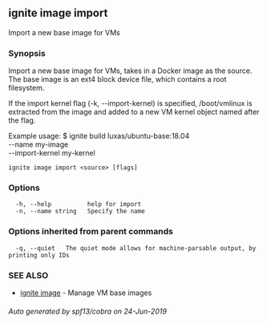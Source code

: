## ignite image import

Import a new base image for VMs

### Synopsis


Import a new base image for VMs, takes in a Docker image as the source.
The base image is an ext4 block device file, which contains a root filesystem.

If the import kernel flag (-k, --import-kernel) is specified,
/boot/vmlinux is extracted from the image and added to a new
VM kernel object named after the flag.

Example usage:
    $ ignite build luxas/ubuntu-base:18.04 \
		--name my-image \
		--import-kernel my-kernel


```
ignite image import <source> [flags]
```

### Options

```
  -h, --help          help for import
  -n, --name string   Specify the name
```

### Options inherited from parent commands

```
  -q, --quiet   The quiet mode allows for machine-parsable output, by printing only IDs
```

### SEE ALSO

* [ignite image](ignite_image.md)	 - Manage VM base images

###### Auto generated by spf13/cobra on 24-Jun-2019
